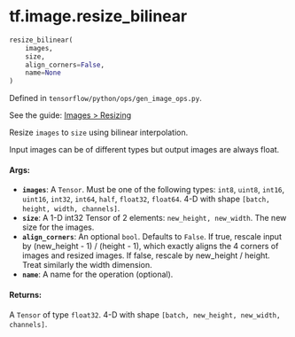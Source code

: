<div itemscope itemtype="http://developers.google.com/ReferenceObject">
<meta itemprop="name" content="tf.image.resize_bilinear" />
</div>

# tf.image.resize_bilinear

``` python
resize_bilinear(
    images,
    size,
    align_corners=False,
    name=None
)
```



Defined in `tensorflow/python/ops/gen_image_ops.py`.

See the guide: [Images > Resizing](../../../../api_guides/python/image.md#Resizing)

Resize `images` to `size` using bilinear interpolation.

Input images can be of different types but output images are always float.

#### Args:

* <b>`images`</b>: A `Tensor`. Must be one of the following types: `int8`, `uint8`, `int16`, `uint16`, `int32`, `int64`, `half`, `float32`, `float64`.
    4-D with shape `[batch, height, width, channels]`.
* <b>`size`</b>:  A 1-D int32 Tensor of 2 elements: `new_height, new_width`.  The
    new size for the images.
* <b>`align_corners`</b>: An optional `bool`. Defaults to `False`.
    If true, rescale input by (new_height - 1) / (height - 1), which
    exactly aligns the 4 corners of images and resized images. If false, rescale
    by new_height / height. Treat similarly the width dimension.
* <b>`name`</b>: A name for the operation (optional).


#### Returns:

A `Tensor` of type `float32`. 4-D with shape
`[batch, new_height, new_width, channels]`.